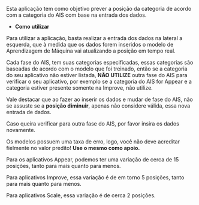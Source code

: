 Esta aplicação tem como objetivo prever a posição da categoria de acordo com a categoria do AIS com base na entrada dos dados.

* **Como utilizar**

Para utilizar a aplicação, basta realizar a entrada dos dados na lateral a esquerda, que à medida que os dados forem inseridos o modelo de Aprendizagem de Máquina vai atualizando a posição em tempo real.

Cada fase do AIS, tem suas categorias especificadas, essas categorias são baseadas de acordo com o modelo que foi treinado, então se a categoria do seu aplicativo não estiver listada, **NÃO UTILIZE** outra fase do AIS para verificar o seu aplicativo, por exemplo se a categoria do AIS for Appear e a categoria estiver presente somente na Improve, não utilize.

Vale destacar que ao fazer ao inserir os dados e mudar de fase do AIS, não se assuste se a **posição diminuir**, apenas não considere válida, essa nova entrada de dados.

Caso queira verificar para outra fase do AIS, por favor insira os dados novamente.

Os modelos possuem uma taxa de erro, logo, você não deve acreditar fielmente no valor predito! **Use o mesmo como apoio.**

Para os aplicativos Appear, podemos ter uma variação de cerca de 15 posições, tanto para mais quanto para menos.

Para aplicativos Improve, essa variação é de em torno 5 posições, tanto para mais quanto para menos.

Para aplicativos Scale, essa variação é de cerca 2 posições.


